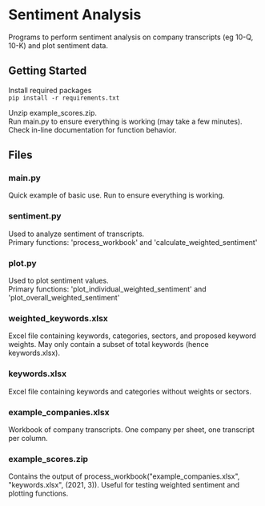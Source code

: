 # Sentiment Analysis

Programs to perform sentiment analysis on company transcripts (eg 10-Q, 10-K) and plot sentiment data.

## Getting Started

Install required packages  
`pip install -r requirements.txt`

Unzip example_scores.zip.
\
Run main.py to ensure everything is working (may take a few minutes).
\
Check in-line documentation for function behavior.

## Files

### main.py

Quick example of basic use. Run to ensure everything is working.

### sentiment.py

Used to analyze sentiment of transcripts.  
Primary functions: 'process_workbook' and 'calculate_weighted_sentiment'

### plot.py

Used to plot sentiment values.  
Primary functions: 'plot_individual_weighted_sentiment' and 'plot_overall_weighted_sentiment'

### weighted_keywords.xlsx

Excel file containing keywords, categories, sectors, and proposed keyword weights. May only contain a subset of total keywords (hence keywords.xlsx).

### keywords.xlsx

Excel file containing keywords and categories without weights or sectors.

### example_companies.xlsx

Workbook of company transcripts. One company per sheet, one transcript per column.

### example_scores.zip

Contains the output of process_workbook("example_companies.xlsx", "keywords.xlsx", (2021, 3)). Useful for testing weighted sentiment and plotting functions.
